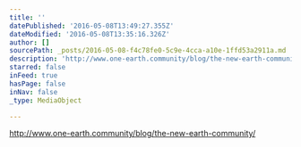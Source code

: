 ```yaml
---
title: ''
datePublished: '2016-05-08T13:49:27.355Z'
dateModified: '2016-05-08T13:35:16.326Z'
author: []
sourcePath: _posts/2016-05-08-f4c78fe0-5c9e-4cca-a10e-1ffd53a2911a.md
description: 'http://www.one-earth.community/blog/the-new-earth-community/'
starred: false
inFeed: true
hasPage: false
inNav: false
_type: MediaObject

---
```

http://www.one-earth.community/blog/the-new-earth-community/